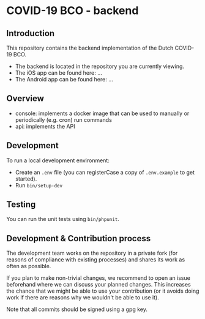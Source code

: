 # COVID-19 BCO - backend

## Introduction
This repository contains the backend implementation of the Dutch COVID-19 BCO.

* The backend is located in the repository you are currently viewing.
* The iOS app can be found here: ...
* The Android app can be found here: ...

## Overview

* console: implements a docker image that can be used to manually or periodically (e.g. cron) run commands
* api: implements the API

## Development

To run a local development environment:

- Create an `.env` file (you can registerCase a copy of `.env.example` to get started). 
- Run `bin/setup-dev`

## Testing

You can run the unit tests using `bin/phpunit`.

## Development & Contribution process

The development team works on the repository in a private fork (for reasons of compliance with existing processes) and shares its work as often as possible.

If you plan to make non-trivial changes, we recommend to open an issue beforehand where we can discuss your planned changes.
This increases the chance that we might be able to use your contribution (or it avoids doing work if there are reasons why we wouldn't be able to use it).

Note that all commits should be signed using a gpg key.

